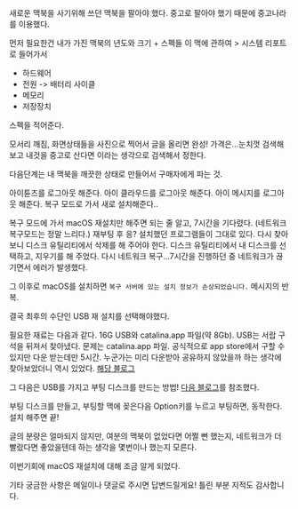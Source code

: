 ﻿새로운 맥북을 사기위해 쓰던 맥북을 팔아야 했다.
중고로 팔아야 했기 때문에 중고나라를 이용했다.

먼저 필요한건 내가 가진 맥북의 년도와 크기 + 스펙들
이 맥에 관하여 > 시스템 리포트로 들어가서

- 하드웨어
- 전원 -> 배터리 사이클
- 메모리
- 저장장치

스펙을 적어준다.

모서리 깨짐, 화면상태들을 사진으로 찍어서 글을 올리면 완성! 가격은...눈치껏 검색해보고 내것을 중고로 산다면 이라는 생각으로 검색해서 정한다.

다음단계는 내 맥북을 깨끗한 상태로 만들어서 구매자에게 파는 것.

아이튠즈를 로그아웃 해준다.
아이 클라우드를 로그아웃 해준다.
아이 메시지를 로그아웃 해준다.
복구 모드로 가서 새로 설치해준다..

복구 모드에 가서 macOS 재설치만 해주면 되는 줄 알고, 7시간을 기다렸다. (네트워크 복구모드는 정말 느리다.)
재부팅 후 응? 설치했던 프로그램들이 그대로 있다. 다시 찾아보니 디스크 유틸리티에서 삭제를 해 주어야 한다.
디스크 유틸리티에서 내 디스크를 선택하고, 지우기를 해 주었다. 다시 네트워크 복구...7시간을 진행하던 중 네트워크가 끊기면서 에러가 발생했다.

그 이후로 macOS를 설치하면 `복구 서버에 있는 설치 정보가 손상되었습니다.` 메시지의 반복.

결국 최후의 수단인 USB 재 설치를 선택해야했다.

필요한 재료는 다음과 같다. 16G USB와 catalina.app 파일(약 8Gb). USB는 서랍 구석을 뒤져서 찾아냈다. 문제는 catalina.app 파일. 공식적으로 app store에서 구할 수 있지만 다운 받는데만 5시간. 누군가는 미리 다운받아 공유하지 않았을까 하는 생각에 찾아보았더니 역시 있었다. [해당 블로그](https://kimsungjin.tistory.com/184)

그 다음은 USB를 가지고 부팅 디스크를 만드는 방법!
[다음 블로그](https://macnews.tistory.com/4937)를 참조했다.

부팅 디스크를 만들고, 부팅할 맥에 꽂은다음 Option키를 누르고 부팅하면, 동작한다. 설치 해주면 끝!

글의 분량은 얼마되지 않지만, 여분의 맥북이 없었다면 어쩔 뻔 했는지, 네트워크가 더 빨랐다면 좋았을텐데 하는 생각을 몇번이나 했는지 모른다.

이번기회에 macOS 재설치에 대해 조금 알게 되었다.

기타 궁금한 사항은 메일이나 댓글로 주시면 답변드릴게요! 틀린 부분 지적도 감사합니다.

